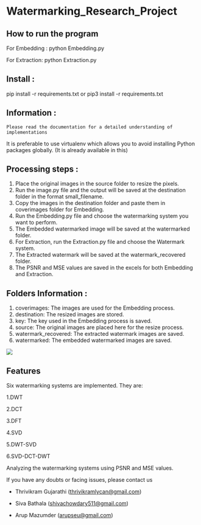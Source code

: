 # Watermarking_Research_Project

## How to run the program 


For Embedding :  python Embedding.py 

For Extraction:  python Extraction.py

## Install :

pip install -r requirements.txt or pip3 install -r requirements.txt

## Information :

 ```
Please read the documentation for a detailed understanding of implementations
```
  
  It is preferable to use virtualenv which allows you to avoid installing Python packages globally. (It is already available in this)
  

## Processing steps :

1. Place the original images in the source folder to resize the pixels.
2. Run the image.py file and the output will be saved at the destination folder in the format small_filename.
3.  Copy the images in the destination folder and paste them in coverimages folder for Embedding.
4. Run the Embedding.py file and choose the watermarking system you want to perform.
5. The Embedded watermarked image will be saved at the watermarked folder.
6. For Extraction, run the Extraction.py file and choose the Watermark system.
7. The Extracted watermark will be saved at the watermark_recovered folder.
8. The PSNR and MSE values are saved in the excels for both Embedding and Extraction.


## Folders Information :

1. coverimages: The images are used for the Embedding process.
2. destination: The resized images are stored.
3. key: The key used in the Embedding process is saved.
4. source: The original images are placed here for the resize process.
5. watermark_recovered: The extracted watermark images are saved.
6. watermarked: The embedded watermarked images are saved.  

  ![](readmegif.gif)
  
  
## Features

Six watermarking systems are implemented. They are:

1.DWT

2.DCT

3.DFT

4.SVD

5.DWT-SVD

6.SVD-DCT-DWT
 
Analyzing the watermarking systems using PSNR and MSE values.

  
If you have any doubts or facing issues, please contact us
  
  * Thrivikram Gujarathi (thrivikramlycan@gmail.com)

  * Siva Bathala (shivachowdary511@gmail.com)

  * Arup Mazumder (arupseu@gmail.com)
  
